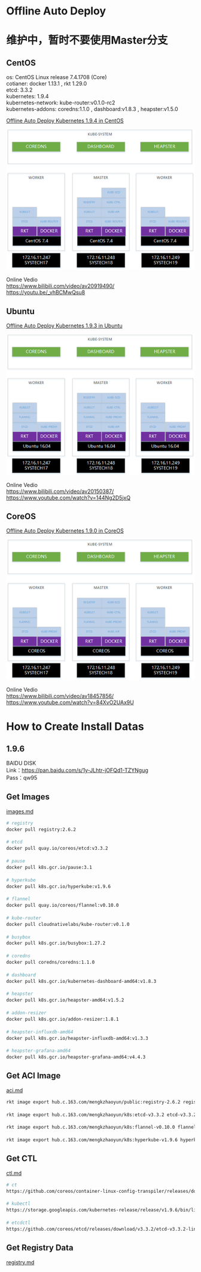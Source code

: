 # Offline Auto Deploy

# 维护中，暂时不要使用Master分支

## CentOS

os: CentOS Linux release 7.4.1708 (Core)<br>
cotianer: docker 1.13.1 , rkt 1.29.0<br>
etcd: 3.3.2<br>
kubernetes: 1.9.4<br>
kubernetes-network: kube-router:v0.1.0-rc2<br>
kubernetes-addons: coredns:1.1.0 , dashboard:v1.8.3 , heapster:v1.5.0

[Offline Auto Deploy Kubernetes 1.9.4 in CentOS](./docs/centos.md)

<img alt="Schema" src="docs/imgs/centos-schema.png">

Online Vedio<br>
https://www.bilibili.com/video/av20919490/<br>
https://youtu.be/_vhBCMwQsu8

## Ubuntu

[Offline Auto Deploy Kubernetes 1.9.3 in Ubuntu](./docs/ubuntu.md)

<img alt="Schema" src="docs/imgs/ubuntu-schema.png">

Online Vedio<br>
https://www.bilibili.com/video/av20150387/<br>
https://www.youtube.com/watch?v=144Ng2D5jxQ

## CoreOS

[Offline Auto Deploy Kubernetes 1.9.0 in CoreOS](./docs/coreos.md)

<img alt="Schema" src="docs/imgs/coreos-schema.png">

Online Vedio<br>
https://www.bilibili.com/video/av18457856/<br>
https://www.youtube.com/watch?v=84XvO2UAx9U

# How to Create Install Datas

## 1.9.6
BAIDU DISK <br>
Link：https://pan.baidu.com/s/1y-JLhtr-jOFQd1-TZYNgug <br>
Pass：qw95

## Get Images

[images.md](./docs/installs/images_v1.9.6.md)
```bash
# registry
docker pull registry:2.6.2

# etcd
docker pull quay.io/coreos/etcd:v3.3.2

# pause
docker pull k8s.gcr.io/pause:3.1

# hyperkube
docker pull k8s.gcr.io/hyperkube:v1.9.6

# flannel
docker pull quay.io/coreos/flannel:v0.10.0

# kube-router
docker pull cloudnativelabs/kube-router:v0.1.0

# busybox
docker pull k8s.gcr.io/busybox:1.27.2

# coredns
docker pull coredns/coredns:1.1.0

# dashboard
docker pull k8s.gcr.io/kubernetes-dashboard-amd64:v1.8.3

# heapster
docker pull k8s.gcr.io/heapster-amd64:v1.5.2

# addon-resizer
docker pull k8s.gcr.io/addon-resizer:1.8.1

# heapster-influxdb-amd64
docker pull k8s.gcr.io/heapster-influxdb-amd64:v1.3.3

# heapster-grafana-amd64
docker pull k8s.gcr.io/heapster-grafana-amd64:v4.4.3
```

## Get ACI Image

[aci.md](./docs/installs/aci_v1.9.6.md)

```bash
rkt image export hub.c.163.com/mengkzhaoyun/public:registry-2.6.2 registry-2.6.2.aci

rkt image export hub.c.163.com/mengkzhaoyun/k8s:etcd-v3.3.2 etcd-v3.3.2.aci

rkt image export hub.c.163.com/mengkzhaoyun/k8s:flannel-v0.10.0 flannel-v0.10.0.aci

rkt image export hub.c.163.com/mengkzhaoyun/k8s:hyperkube-v1.9.6 hyperkube-v1.9.6.aci
```

## Get CTL

[ctl.md](./docs/installs/ctl_v1.9.6.md)

```bash
# ct
https://github.com/coreos/container-linux-config-transpiler/releases/download/v0.4.2/ct-v0.4.2-x86_64-unknown-linux-gnu

# kubectl
https://storage.googleapis.com/kubernetes-release/release/v1.9.6/bin/linux/amd64/kubectl

# etcdctl
https://github.com/coreos/etcd/releases/download/v3.3.2/etcd-v3.3.2-linux-amd64.tar.gz
```

## Get Registry Data

[registry.md](./docs/installs/registry_v1.9.6.md)